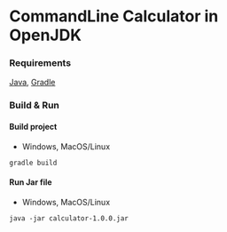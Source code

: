 # CommandLine Calculator in OpenJDK

### Requirements
[Java](https://adoptium.net), [Gradle](https://gradle.org)

### Build & Run

#### Build project
* Windows, MacOS/Linux
```
gradle build
```
#### Run Jar file
* Windows, MacOS/Linux
```
java -jar calculator-1.0.0.jar
```
